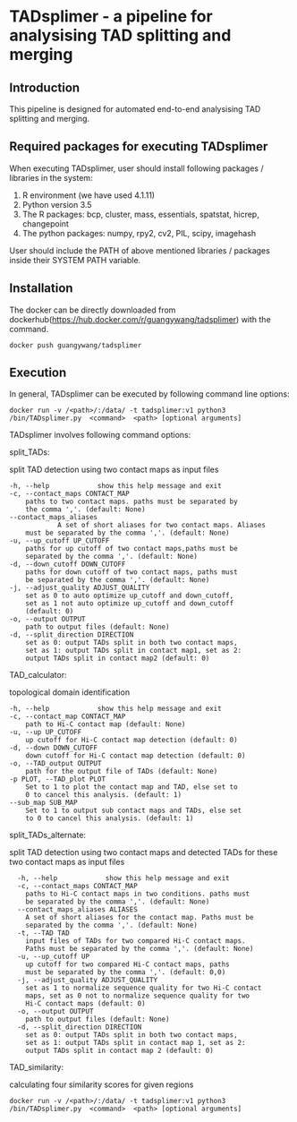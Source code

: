 # TADsplimer - a pipeline for analysising TAD splitting and merging

Introduction
----------

This pipeline is designed for automated end-to-end analysising TAD splitting and merging. 

Required packages for executing TADsplimer
----------

When executing TADsplimer, user should install following packages / libraries in the system:
1. R environment (we have used 4.1.11)
2. Python version 3.5
3. The R packages: bcp, cluster, mass, essentials, spatstat, hicrep, changepoint
4. The python packages: numpy, rpy2, cv2, PIL, scipy, imagehash

User should include the PATH of above mentioned libraries / packages inside their SYSTEM PATH variable. 

Installation
----------

The docker can be directly downloaded from dockerhub(https://hub.docker.com/r/guangywang/tadsplimer) with the command.

	docker push guangywang/tadsplimer		 


Execution
----------
In general, TADsplimer can be executed by following command line options:

	docker run -v /<path>/:/data/ -t tadsplimer:v1 python3 /bin/TADsplimer.py  <command>  <path> [optional arguments]		 

TADsplimer involves following command options:

split_TADs: 
	
split TAD detection using two contact maps as input files

	-h, --help            show this help message and exit
	-c, --contact_maps CONTACT_MAP
		paths to two contact maps. paths must be separated by
		the comma ','. (default: None)
  	--contact_maps_aliases
                A set of short aliases for two contact maps. Aliases
		must be separated by the comma ','. (default: None)
  	-u, --up_cutoff UP_CUTOFF
		paths for up cutoff of two contact maps,paths must be 
		separated by the comma ','. (default: None)
  	-d, --down_cutoff DOWN_CUTOFF
		paths for down cutoff of two contact maps, paths must 
		be separated by the comma ','. (default: None)
  	-j, --adjust_quality ADJUST_QUALITY
		set as 0 to auto optimize up_cutoff and down_cutoff, 
		set as 1 not auto optimize up_cutoff and down_cutoff
		(default: 0)
  	-o, --output OUTPUT
		path to output files (default: None)
  	-d, --split_direction DIRECTION
		set as 0: output TADs split in both two contact maps, 
		set as 1: output TADs split in contact map1, set as 2: 
		output TADs split in contact map2 (default: 0)
		 
TAD_calculator:

topological domain identification

	-h, --help            show this help message and exit
	-c, --contact_map CONTACT_MAP
		path to Hi-C contact map (default: None)
	-u, --up UP_CUTOFF
		up cutoff for Hi-C contact map detection (default: 0)
	-d, --down DOWN_CUTOFF
		down cutoff for Hi-C contact map detection (default: 0)
	-o, --TAD_output OUTPUT
		path for the output file of TADs (default: None)
	-p PLOT, --TAD_plot PLOT
		Set to 1 to plot the contact map and TAD, else set to 
		0 to cancel this analysis. (default: 1)
	--sub_map SUB_MAP
		Set to 1 to output sub contact maps and TADs, else set 
		to 0 to cancel this analysis. (default: 1)
		 

split_TADs_alternate:

split TAD detection using two contact maps and detected TADs for these two contact maps as input files

	  -h, --help            show this help message and exit
	  -c, --contact_maps CONTACT_MAP
		paths to Hi-C contact maps in two conditions. paths must 
		be separated by the comma ','. (default: None)
	  --contact_maps_aliases ALIASES
		A set of short aliases for the contact map. Paths must be 
		separated by the comma ','. (default: None)
	  -t, --TAD TAD
		input files of TADs for two compared Hi-C contact maps. 
		Paths must be separated by the comma ','. (default: None)
	  -u, --up_cutoff UP
	  	up cutoff for two compared Hi-C contact maps, paths
		must be separated by the comma ','. (default: 0,0)
	  -j, --adjust_quality ADJUST_QUALITY
	  	set as 1 to normalize sequence quality for two Hi-C contact 
		maps, set as 0 not to normalize sequence quality for two 
		Hi-C contact maps (default: 0)
	  -o, --output OUTPUT
	  	path to output files (default: None)
	  -d, --split_direction DIRECTION
	  	set as 0: output TADs split in both two contact maps,
		set as 1: output TADs split in contact map 1, set as 2: 
		output TADs split in contact map 2 (default: 0)
		 
TAD_similarity:

calculating four similarity scores for given regions

	docker run -v /<path>/:/data/ -t tadsplimer:v1 python3 /bin/TADsplimer.py  <command>  <path> [optional arguments]		 



